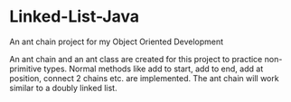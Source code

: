 # Linked-List-Java

An ant chain project for my Object Oriented Development

An ant chain and an ant class are created for this project to practice non-primitive types. Normal methods like add to start, add to end, add at position, connect 2 chains etc. are implemented. The ant chain will work similar to a doubly linked list.
